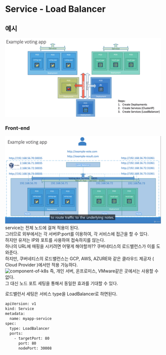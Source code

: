 # Service - Load Balancer
## 예시
![loadbalancer_example](../contents/loadbalance_exam.PNG)

### Front-end
![loadbalance_front](../contents/loadbalance_frontend.PNG)
service는 전체 노드에 걸쳐 적용이 된다.  
그러므로 외부에서는 각 서버IP:port를 이용하여, 각 서비스에 접근을 할 수 있다.  
하지만 유저는 IP와 포트를 사용하여 접속하지를 않는다.  
하나의 URL에 매핑을 시키려면 어떻게 해야할까??
쿠버네티스의 로드밸런스가 이를 도와준다.  
하지만, 쿠버네티스의 로드밸런스는 GCP, AWS, AZURE와 같은 클라우드 제공자 ( Cloud Provider )에서만 적용 가능하다.  
![component-of-k8s](../study/components-of-kubernetes.svg)
즉, 개인 서버, 온프로미스, VMware같은 곳에서는 사용할 수 없다.  
그 대신 노드 포트 세팅을 통해서 동일한 효과를 기대할 수 있다.  

로드밸런서 세팅은 서비스 type을 LoadBalancer로 하면된다.

```
apiVersion: v1
kind: Service
metadata:
  name: myapp-service
spec:
  type: LoadBalancer
  ports:
    - targetPort: 80
      port: 80
      nodePort: 30008
```
